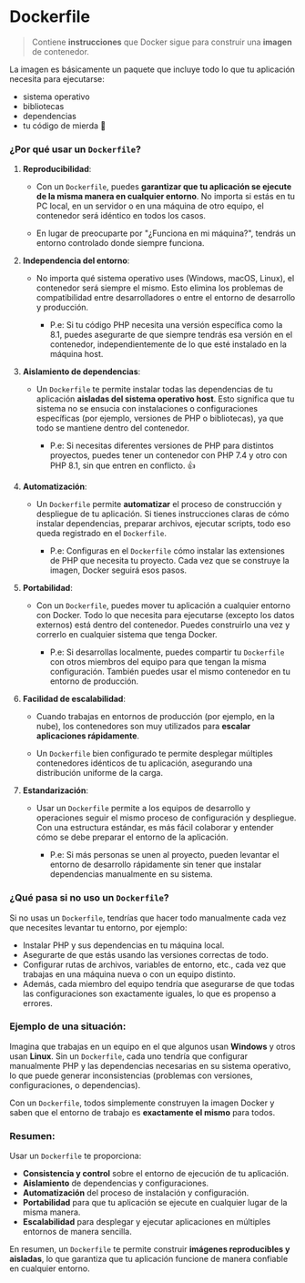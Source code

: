 
# Dockerfile

> Contiene **instrucciones** que Docker sigue para construir una **imagen** de contenedor. 

La imagen es básicamente un paquete que incluye todo lo que tu aplicación necesita para ejecutarse: 
- sistema operativo
- bibliotecas
- dependencias
- tu código de mierda 💩

### ¿Por qué usar un `Dockerfile`?

1. **Reproducibilidad**:
   - Con un `Dockerfile`, puedes **garantizar que tu aplicación se ejecute de la misma manera en cualquier entorno**. No importa si estás en tu PC local, en un servidor o en una máquina de otro equipo, el contenedor será idéntico en todos los casos.

   - En lugar de preocuparte por "¿Funciona en mi máquina?", tendrás un entorno controlado donde siempre funciona.

3. **Independencia del entorno**:
   - No importa qué sistema operativo uses (Windows, macOS, Linux), el contenedor será siempre el mismo. Esto elimina los problemas de compatibilidad entre desarrolladores o entre el entorno de desarrollo y producción.

     - P.e: Si tu código PHP necesita una versión específica como la 8.1, puedes asegurarte de que siempre tendrás esa versión en el contenedor, independientemente de lo que esté instalado en la máquina host.

4. **Aislamiento de dependencias**:
   - Un `Dockerfile` te permite instalar todas las dependencias de tu aplicación **aisladas del sistema operativo host**. Esto significa que tu sistema no se ensucia con instalaciones o configuraciones específicas (por ejemplo, versiones de PHP o bibliotecas), ya que todo se mantiene dentro del contenedor.

      - P.e: Si necesitas diferentes versiones de PHP para distintos proyectos, puedes tener un contenedor con PHP 7.4 y otro con PHP 8.1, sin que entren en conflicto. 👍

5. **Automatización**:
   - Un `Dockerfile` permite **automatizar** el proceso de construcción y despliegue de tu aplicación. Si tienes instrucciones claras de cómo instalar dependencias, preparar archivos, ejecutar scripts, todo eso queda registrado en el `Dockerfile`.

      - P.e: Configuras en el `Dockerfile` cómo instalar las extensiones de PHP que necesita tu proyecto. Cada vez que se construye la imagen, Docker seguirá esos pasos.

6. **Portabilidad**:
   - Con un `Dockerfile`, puedes mover tu aplicación a cualquier entorno con Docker. Todo lo que necesita para ejecutarse (excepto los datos externos) está dentro del contenedor. Puedes construirlo una vez y correrlo en cualquier sistema que tenga Docker.

      - P.e: Si desarrollas localmente, puedes compartir tu `Dockerfile` con otros miembros del equipo para que tengan la misma configuración. También puedes usar el mismo contenedor en tu entorno de producción.

7. **Facilidad de escalabilidad**:
   - Cuando trabajas en entornos de producción (por ejemplo, en la nube), los contenedores son muy utilizados para **escalar aplicaciones rápidamente**.

   - Un `Dockerfile` bien configurado te permite desplegar múltiples contenedores idénticos de tu aplicación, asegurando una distribución uniforme de la carga.

8. **Estandarización**:
   - Usar un `Dockerfile` permite a los equipos de desarrollo y operaciones seguir el mismo proceso de configuración y despliegue. Con una estructura estándar, es más fácil colaborar y entender cómo se debe preparar el entorno de la aplicación.
   
      - P.e: Si más personas se unen al proyecto, pueden levantar el entorno de desarrollo rápidamente sin tener que instalar dependencias manualmente en su sistema.

### ¿Qué pasa si no uso un `Dockerfile`?

Si no usas un `Dockerfile`, tendrías que hacer todo manualmente cada vez que necesites levantar tu entorno, por ejemplo:
- Instalar PHP y sus dependencias en tu máquina local.
- Asegurarte de que estás usando las versiones correctas de todo.
- Configurar rutas de archivos, variables de entorno, etc., cada vez que trabajas en una máquina nueva o con un equipo distinto.
- Además, cada miembro del equipo tendría que asegurarse de que todas las configuraciones son exactamente iguales, lo que es propenso a errores.

### Ejemplo de una situación:
Imagina que trabajas en un equipo en el que algunos usan **Windows** y otros usan **Linux**. Sin un `Dockerfile`, cada uno tendría que configurar manualmente PHP y las dependencias necesarias en su sistema operativo, lo que puede generar inconsistencias (problemas con versiones, configuraciones, o dependencias). 

Con un `Dockerfile`, todos simplemente construyen la imagen Docker y saben que el entorno de trabajo es **exactamente el mismo** para todos.

### Resumen:

Usar un `Dockerfile` te proporciona:
- **Consistencia y control** sobre el entorno de ejecución de tu aplicación.
- **Aislamiento** de dependencias y configuraciones.
- **Automatización** del proceso de instalación y configuración.
- **Portabilidad** para que tu aplicación se ejecute en cualquier lugar de la misma manera.
- **Escalabilidad** para desplegar y ejecutar aplicaciones en múltiples entornos de manera sencilla.

En resumen, un `Dockerfile` te permite construir **imágenes reproducibles y aisladas**, lo que garantiza que tu aplicación funcione de manera confiable en cualquier entorno.
